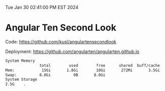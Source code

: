 Tue Jan 30 02:41:00 PM EST 2024

# Angular Ten Second Look

Code: https://github.com/kusl/angulartensecondlook

Deployment: https://github.com/angularten/angularten.github.io

```bash
System Memory
               total        used        free      shared  buff/cache   available
Mem:            15Gi       1.8Gi        10Gi       272Mi       3.5Gi        13Gi
Swap:          8.0Gi          0B       8.0Gi
System Storage
2.5G	.
